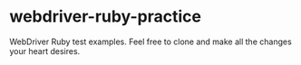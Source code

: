 # webdriver-ruby-practice

WebDriver Ruby test examples. Feel free to clone and make all the changes your heart desires.
